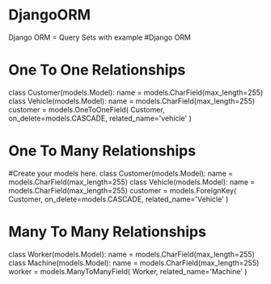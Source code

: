 # DjangoORM
Django ORM = Query Sets with example 
#Django ORM
# One To One Relationships
  class Customer(models.Model):
    name = models.CharField(max_length=255)
  class Vehicle(models.Model): 
    name = models.CharField(max_length=255)
    customer = models.OneToOneField(
        Customer,
        on_delete=models.CASCADE,
        related_name='vehicle'
    )


# One To Many Relationships
  #Create your models here.
class Customer(models.Model):
    name = models.CharField(max_length=255)
class Vehicle(models.Model):
    name = models.CharField(max_length=255)
    customer = models.ForeignKey(
        Customer,
        on_delete=models.CASCADE,
        related_name='Vehicle'
    )


# Many To Many Relationships
  class Worker(models.Model):
    name = models.CharField(max_length=255)
class Machine(models.Model):
    name = models.CharField(max_length=255)
    worker = models.ManyToManyField(
        Worker,
        related_name='Machine'
    )
